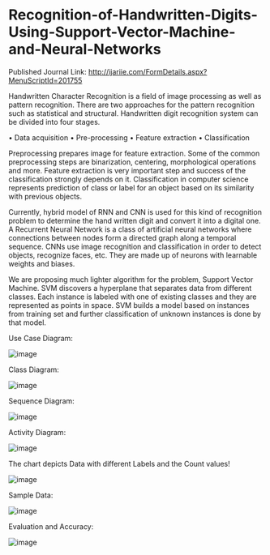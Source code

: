 # Recognition-of-Handwritten-Digits-Using-Support-Vector-Machine-and-Neural-Networks 

Published Journal Link: http://ijariie.com/FormDetails.aspx?MenuScriptId=201755

Handwritten Character Recognition is a field of image processing as well as pattern recognition. There are two approaches for the pattern recognition such as statistical and structural. Handwritten digit recognition system can be divided into four stages.

•	Data acquisition
•	Pre-processing
•	Feature extraction
•	Classification

Preprocessing prepares image for feature extraction. Some of the common preprocessing steps are binarization, centering, morphological operations and more. Feature extraction is very important step and success of the classification strongly depends on it. Classification in computer science represents prediction of class or label for an object based on its similarity with previous objects.

Currently, hybrid model of RNN and CNN is used for this kind of recognition problem to determine the hand written digit and convert it into a digital one. A Recurrent Neural Network is a class of artificial neural networks where connections between nodes form a directed graph along a temporal sequence. CNNs use image recognition and classification in order to detect objects, recognize faces, etc. They are made up of neurons with learnable weights and biases.

We are proposing much lighter algorithm for the problem, Support Vector Machine. SVM discovers a hyperplane that separates data from different classes. Each instance is labeled with one of existing classes and they are represented as points in space. SVM builds a model based on instances from training set and further classification of unknown instances is done by that model.

Use Case Diagram:

![image](https://github.com/ilyas122/Recognition-of-Handwritten-Digits-Using-Support-Vector-Machine-and-Neural-Networks-/assets/47917247/f9a988d0-c25f-4e06-8186-3b7e24604998)

Class Diagram:

![image](https://github.com/ilyas122/Recognition-of-Handwritten-Digits-Using-Support-Vector-Machine-and-Neural-Networks-/assets/47917247/5535ba5b-07da-40e6-8393-4efc34ad2fd3)

Sequence Diagram:

![image](https://github.com/ilyas122/Recognition-of-Handwritten-Digits-Using-Support-Vector-Machine-and-Neural-Networks-/assets/47917247/febf3f6a-c820-4bc5-bf25-cd395cdd1f39)

Activity Diagram:

![image](https://github.com/ilyas122/Recognition-of-Handwritten-Digits-Using-Support-Vector-Machine-and-Neural-Networks-/assets/47917247/962cd740-3892-40a4-a6aa-bdcc8f0d8b7f)


The chart depicts Data with different Labels and the Count values!

![image](https://github.com/ilyas122/Recognition-of-Handwritten-Digits-Using-Support-Vector-Machine-and-Neural-Networks-/assets/47917247/f6fa6d53-2510-4285-90f4-f52bd9e3f64f)

Sample Data:

![image](https://github.com/ilyas122/Recognition-of-Handwritten-Digits-Using-Support-Vector-Machine-and-Neural-Networks-/assets/47917247/96f5f086-b6c7-403a-a968-930703c96dd1)

Evaluation and Accuracy:

![image](https://github.com/ilyas122/Recognition-of-Handwritten-Digits-Using-Support-Vector-Machine-and-Neural-Networks-/assets/47917247/25e27962-1f34-41f8-b3b5-fb3fdb12174a)








